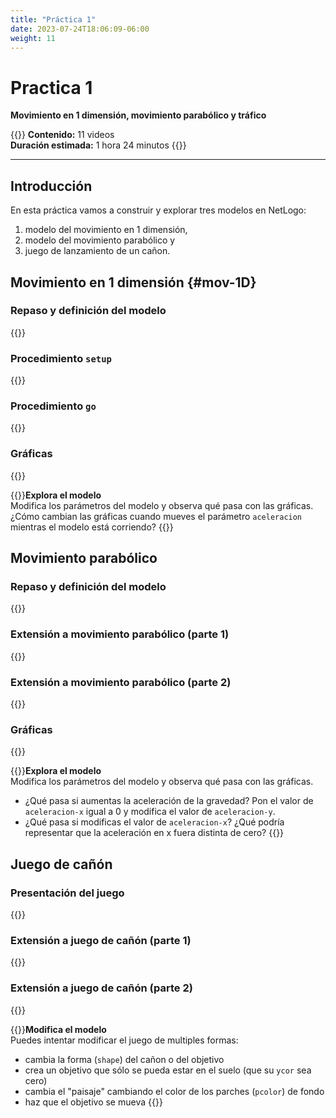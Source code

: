 ```yaml
---
title: "Práctica 1"
date: 2023-07-24T18:06:09-06:00
weight: 11
---
```


# Practica 1

**Movimiento en 1 dimensión, movimiento parabólico y tráfico**

{{<hint info>}} 
**Contenido:** 11 videos  
**Duración estimada:** 1 hora 24 minutos
{{</hint>}}

---

## Introducción

En esta práctica vamos a construir y explorar tres modelos en NetLogo: 

1. modelo del movimiento en 1 dimensión, 
2. modelo del movimiento parabólico y 
3. juego de lanzamiento de un cañon.

## Movimiento en 1 dimensión {#mov-1D}

### Repaso y definición del modelo

{{<youtube id="wBd_9hC8Pjg">}}

### Procedimiento `setup`

{{<youtube id="YxNLfj0ju9o">}}

### Procedimiento `go`

{{<youtube id="V72aePovv7U">}}

### Gráficas

{{<youtube id="KTkH_tgjdB4">}}

{{<hint warning>}}**Explora el modelo**  
Modifica los parámetros del modelo y observa qué pasa con las gráficas. ¿Cómo cambian las gráficas cuando mueves el parámetro `aceleracion` mientras el modelo está corriendo?
{{</hint>}}

## Movimiento parabólico

### Repaso y definición del modelo

{{<youtube id="RWHukr7PNwA">}}

### Extensión a movimiento parabólico (parte 1)

{{<youtube id="CT3E7m8GUC4">}}

### Extensión a movimiento parabólico (parte 2)

{{<youtube id="mHPH2vTdqjg">}}

### Gráficas

{{<youtube id="SGo8Ln_AdFQ">}}

{{<hint warning>}}**Explora el modelo**  
Modifica los parámetros del modelo y observa qué pasa con las gráficas.
- ¿Qué pasa si aumentas la aceleración de la gravedad? Pon el valor de `aceleracion-x` igual a 0 y modifica el valor de `aceleracion-y`.
- ¿Qué pasa si modificas el valor de `aceleracion-x`? ¿Qué podría representar que la aceleración en x fuera distinta de cero?
{{</hint>}}


## Juego de cañón

### Presentación del juego

{{<youtube id="o4Ss3189MHw">}}

### Extensión a juego de cañón (parte 1)

{{<youtube id="x-27lAT1cmc">}}

### Extensión a juego de cañón (parte 2)

{{<youtube id="9TeAzqqtgH0">}}

{{<hint warning>}}**Modifica el modelo**  
Puedes intentar modificar el juego de multiples formas:
- cambia la forma (`shape`) del cañon o del objetivo
- crea un objetivo que sólo se pueda estar en el suelo (que su `ycor` sea cero)
- cambia el "paisaje" cambiando el color de los parches (`pcolor`) de fondo
- haz que el objetivo se mueva
{{</hint>}}

